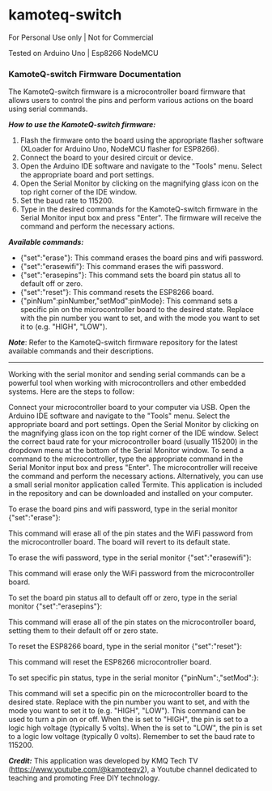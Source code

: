 # kamoteq-switch
 For Personal Use only | Not for Commercial
 
 Tested on Arduino Uno | Esp8266 NodeMCU


### KamoteQ-switch Firmware Documentation

The KamoteQ-switch firmware is a microcontroller board firmware that allows users to control the pins and perform various actions on the board using serial commands.

***How to use the KamoteQ-switch firmware:***

1. Flash the firmware onto the board using the appropriate flasher software (XLoader for Arduino Uno, NodeMCU flasher for ESP8266).
2. Connect the board to your desired circuit or device.
3. Open the Arduino IDE software and navigate to the "Tools" menu. Select the appropriate board and port settings.
4. Open the Serial Monitor by clicking on the magnifying glass icon on the top right corner of the IDE window.
5. Set the baud rate to 115200.
6. Type in the desired commands for the KamoteQ-switch firmware in the Serial Monitor input box and press "Enter". The firmware will receive the command and perform the necessary actions.

***Available commands:***

- {"set":"erase"}: This command erases the board pins and wifi password.
- {"set":"erasewifi"}: This command erases the wifi password.
- {"set":"erasepins"}: This command sets the board pin status all to default off or zero.
- {"set":"reset"}: This command resets the ESP8266 board.
- {"pinNum":pinNumber,"setMod":pinMode}: This command sets a specific pin on the microcontroller board to the desired state. Replace <pinNumber> with the pin number you want to set, and <pinMode> with the mode you want to set it to (e.g. "HIGH", "LOW").
 
***Note***: Refer to the KamoteQ-switch firmware repository for the latest available commands and their descriptions.









-------




Working with the serial monitor and sending serial commands can be a powerful tool when working with microcontrollers and other embedded systems. Here are the steps to follow:

Connect your microcontroller board to your computer via USB.
Open the Arduino IDE software and navigate to the "Tools" menu. Select the appropriate board and port settings.
Open the Serial Monitor by clicking on the magnifying glass icon on the top right corner of the IDE window.
Select the correct baud rate for your microcontroller board (usually 115200) in the dropdown menu at the bottom of the Serial Monitor window.
To send a command to the microcontroller, type the appropriate command in the Serial Monitor input box and press "Enter".
The microcontroller will receive the command and perform the necessary actions.
Alternatively, you can use a small serial monitor application called Termite. This application is included in the repository and can be downloaded and installed on your computer.

To erase the board pins and wifi password, type in the serial monitor {"set":"erase"}:

This command will erase all of the pin states and the WiFi password from the microcontroller board. The board will revert to its default state.

To erase the wifi password, type in the serial monitor {"set":"erasewifi"}:

This command will erase only the WiFi password from the microcontroller board.

To set the board pin status all to default off or zero, type in the serial monitor {"set":"erasepins"}:

This command will erase all of the pin states on the microcontroller board, setting them to their default off or zero state.

To reset the ESP8266 board, type in the serial monitor {"set":"reset"}:

This command will reset the ESP8266 microcontroller board.

To set specific pin status, type in the serial monitor {"pinNum":<pinNumber>,"setMod":<pinMode>}:

This command will set a specific pin on the microcontroller board to the desired state. Replace <pinNumber> with the pin number you want to set, and <pinMode> with the mode you want to set it to (e.g. "HIGH", "LOW"). This command can be used to turn a pin on or off. When the <pinMode> is set to "HIGH", the pin is set to a logic high voltage (typically 5 volts). When the <pinMode> is set to "LOW", the pin is set to a logic low voltage (typically 0 volts). Remember to set the baud rate to 115200.



***Credit:*** This application was developed by KMQ Tech TV (https://www.youtube.com/@kamoteqv2), a Youtube channel dedicated to teaching and promoting Free DIY technology.
